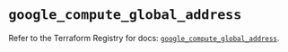 # `google_compute_global_address`

Refer to the Terraform Registry for docs: [`google_compute_global_address`](https://registry.terraform.io/providers/hashicorp/google/6.46.0/docs/resources/compute_global_address).
